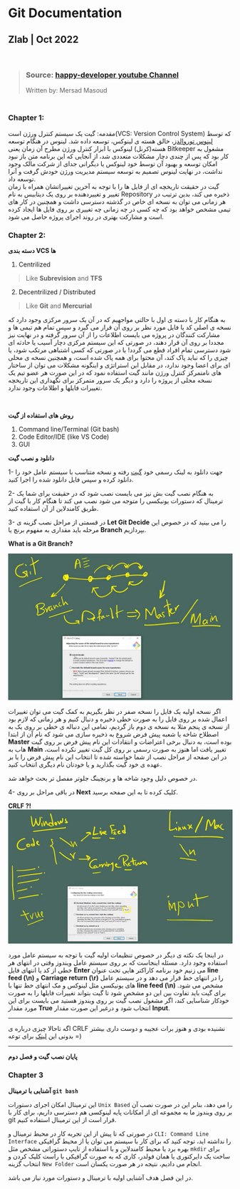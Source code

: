 # Git Documentation

## Zlab | Oct 2022

<br>

> ### Source: [happy-developer youtube Channel](https://www.youtube.com/watch?v=rScUEZPeazY&list=PLG-hncsy5aQ4keIG-pNoGj-zzU7TpFNPR)
> Written by: Mersad Masoud

### <br>Chapter 1:


مقدمه: گیت یک سیستم کنترل ورژن است(VCS: Version Control System) که توسط [لینوس توروالدز](https://fa.wikipedia.org/wiki/%D9%84%DB%8C%D9%86%D9%88%D8%B3_%D8%AA%D9%88%D8%B1%D9%88%D8%A7%D9%84%D8%AF%D8%B2)، خالق هسته ی لینوکس، توسعه داده شد. لینوس در هنگام توسعه هسته(کرنل) لینوکس با ابزار کنترل ورژن مطرح آن زمان یعنی Bitkeeper مشغول به کار بود که پس از چندی دچار مشکلات متعددی شد، از آنجایی که این برنامه متن باز نبود امکان توسعه و بهبود آن توسط خود لینوکس یا دیگرانی جدای از شرکت مالک وجود نداشت، در نهایت لینوس تصمیم به توسعه سیستم مدیریت ورژن خودش گرفت و آنرا توسعه داد.
<br>
گیت در حقیقت تاریخچه ای از فایل ها را با توجه به آخرین تغییراتشان همراه با زمان تغییر و تغییردهنده بر روی یک دیتابیس به نام Repository ذخیره می کند، بدین ترتیب در هر زمانی می توان به نسخه ای خاص در گذشته دسترسی داشت و همچنین در کار های تیمی مشخص خواهد بود که چه کسی در چه زمانی چه تغییری بر روی فایل ها ایجاد کرده است و مشارکت بهتری در روند اجرای پروژه حاصل می شود.
<br>


### Chapter 2:

**دسته بندی VCS ها**


1. Centrilized 
> Like **Subrevision** and **TFS**

2. Decentrilized / Distributed
> Like **Git** and **Mercurial**

به هنگام کار با دسته ی اول با حالتی مواجهیم که در آن یک سرور مرکزی وجود دارد که نسخه ی اصلی کد یا فایل مورد نظر بر روی آن قرار می گیرد و سپس تمام هم تیمی ها و مشارکت کنندگان در پروژه می بایست اطلاعات را از آن سرور گرفته و در نهایت نیز مجددا بر روی آن قرار دهند، در صورتی که این سیستم مرکزی دچار آسیب یا حادثه ای شود دسترسی تمام افراد قطع می گردد! یا در صورتی که کسی اشتباهی مرتکب شود، یا چیزی را که نباید پاک کند، آن محتوا برای همه پاک شده است، و همچنین نسخه ی محلی ای برای اعضا وجود ندارد، در مقابل این استراتژی و اینگونه مشکلات می توان از ساختار های نامتمرکز کنترل ورژن مانند گیت استفاده نمود که در این صورت هر عضو تیم یک نسخه محلی از پروژه را دارد و دیگر یک سرور متمرکز برای نگهداری این تاریخچه تغییرات فایلها و اطلاعات وجود ندارد.

<br>

**روش های استفاده از گیت**

1. Command line/Terminal (Git bash)
2. Code Editor/IDE (like VS Code)
3. GUI

**دانلود و نصب گیت**

1- جهت دانلود به لینک رسمی خود [گیت](https://git-scm.com/downloads) رفته و نسخه متناسب با سیستم عامل خود را دانلود کرده و سپس فایل دانلود شده را اجرا کنید.

2- به هنگام نصب گیت بش نیز می بایست نصب شود که در حقیقت برای شما یک ترمینال که دستورات یونیکسی را متوجه می شود نصب می کند تا هنگام کار با گیت از طریق کامندلاین از آن استفاده کنید.

3- در قسمتی از مراحل نصب گزینه ی **Let Git Decide** را می بینید که در خصوص این مرحله باید مقداری به مفهوم برنچ یا **Branch** بپردازیم.

**What is a Git Branch?**

![Git Branch](./pics/git-branch-master.png)

اگر نسخه اولیه یک فایل را نسخه صفر در نظر بگیریم به کمک گیت می توان تغییرات اعمال شده بر روی فایل را به صورت خطی ذخیره و دنبال کنیم و هر زمانی که لازم بود از نسخه ی پنجم مثلا به نسخه ی دوم باز گردیم، تمامی این دنباله ی خطی بر روی یک به اصطلاح شاخه یا شعبه پیش فرض شروع به ذخیره سازی می شود که نام آن از ابتدا **Master** بوده است، به دنبال برخی اعتراضات و انتقادات این نام پیش فرض بر روی گیت هاب به **Main** تغییر یافت اما هنوز به صورت رسمی بر روی کل گیت تغییر نکرده است، در این صفحه از مراحل نصب از شما خواسته شده تا انتخاب این نام پیش فرض را یا بر عهده ی خود گیت بگذارید و یا خودتان نام دیگری انتخاب کنید.

در خصوص دلیل وجود شاخه ها و برنچینگ جلوتر مفصل تر بحث خواهد شد.

4- در باقی مراحل بر روی **Next** کلیک کرده تا به این صفحه برسید.

**CRLF ?!**
![CRLF](./pics/crlf.png)

در اینجا یک نکته ی دیگر در خصوص تنظیمات اولیه گیت با توجه به سیستم عامل مورد استفاده وجود دارد. مسئله اینجاست که بر روی سیستم عامل ویندوز وقتی در انتهای هر خطی از کد یا انتهای فایل **Enter** می زنیم خود برنامه کاراکتر هایی تحت عنوان **line feed (\n)** و **Carriage return (\r)** را در انتهای خط قرار می دهد و در سیستم عامل های یونیکسی مثل لینوکس و مک انتهای خط تنها با **line feed (\n)** مشخص می شود. برای گیت باید تفاوت بین این دو مشخص شود تا گیت بتواند تغییرات فایلها را به صورت خودکار شناسایی کند، اگر مشغول نصب گیت بر روی ویندوز هستید می بایست برای این مورد مقدار **True** انتخاب شود و درغیر این صورت مقدار **Input**.

---
اگه تاحالا چیزی درباره ی CRLF نشنیده بودی و هنوز برات عجیبه و دوست داری بیشتر بدونی این [لینک](https://www.youtube.com/watch?v=TtiBhktB4Qg) برای توعه =)

---

**پایان نصب گیت و فصل دوم**

### Chapter 3

**آشنایی با ترمینال `git bash`**

این ترمینال امکان اجرای دستورات `Unix Based` را می دهد، بنابر این در صورت نصب آن بر روی ویندوز ما به مجموعه ای از امکانات پایه لینوکسی هم دسترسی داریم، برای کار با git قرار است از این ترمینال استفاده کنیم.

در صورتی که تا پیش از این تجربه کار در محیط ترمینال و   `CLI: Command Line Interface` را نداشته اید، توجه کنید که برای کار با سیستم می توان یا از محیط گرافیکی بهره برد یا محیط کامندلاین و با استفاده از تایپ دستوراتی مشخص مثل    `mkdir` برای ساخت یک دایرکتوری یا همان فولدر، کاری که به صورت گرافیکی با راست کلیک کردن و انتخاب گزینه `New Folder` انجام می دادیم، نتیجه در هر صورت یکسان است.

در این فصل هدف آشنایی اولیه با ترمینال و دستورات مورد نیاز می باشد.



